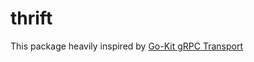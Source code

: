 # thrift

This package heavily inspired by [Go-Kit gRPC Transport](https://github.com/go-kit/kit/tree/master/transport/grpc)
